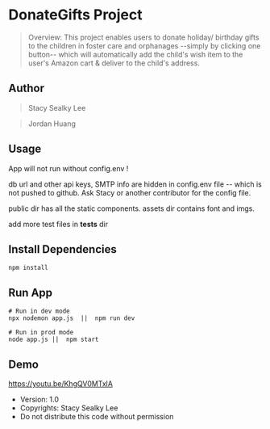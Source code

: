 # DonateGifts Project

> Overview: This project enables users to donate holiday/ birthday gifts to the children in foster care and orphanages --simply by clicking one button-- which will automatically add the child's wish item to the user's Amazon cart & deliver to the child's address.

## Author

> Stacy Sealky Lee

> Jordan Huang

## Usage

App will not run without config.env !

db url and other api keys, SMTP info are hidden in config.env file -- which is not pushed to github. Ask Stacy or another contributor for the config file.

public dir has all the static components. assets dir contains font and imgs. 

add more test files in __tests__ dir

## Install Dependencies

```
npm install
```

## Run App

```
# Run in dev mode
npx nodemon app.js  ||  npm run dev 

# Run in prod mode
node app.js ||  npm start 
```

## Demo

https://youtu.be/KhgQV0MTxlA

- Version: 1.0
- Copyrights: Stacy Sealky Lee
- Do not distribute this code without permission

